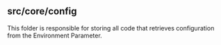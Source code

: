 ## src/core/config

This folder is responsible for storing all code that retrieves configuration from the Environment Parameter.
